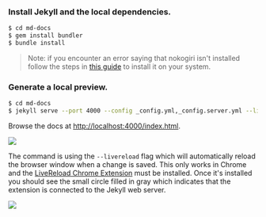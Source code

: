 ### Install Jekyll and the local dependencies.

```bash
$ cd md-docs
$ gem install bundler
$ bundle install
```

> Note: if you encounter an error saying that nokogiri isn't installed follow the steps in [this guide](http://www.nokogiri.org/tutorials/installing_nokogiri.html#mac_os_x) to install it on your system.

### Generate a local preview.

```bash
$ cd md-docs
$ jekyll serve --port 4000 --config _config.yml,_config.server.yml --livereload
```

Browse the docs at [http://localhost:4000/index.html](http://localhost:4000/index.html).

![](https://cl.ly/400E140R461r/nav_docs.png)

The command is using the `--livereload` flag which will automatically reload the browser window when a change is saved. This only works in Chrome and the [LiveReload Chrome Extension](https://chrome.google.com/webstore/detail/livereload/jnihajbhpnppcggbcgedagnkighmdlei?hl=en) must be installed. Once it's installed you should see the small circle filled in gray which indicates that the extension is connected to the Jekyll web server.

![](https://cl.ly/04350x2q1v3w/livereload.png)